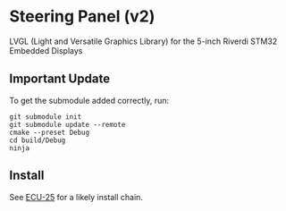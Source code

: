 # Steering Panel (v2)
LVGL (Light and Versatile Graphics Library) for the 5-inch Riverdi STM32 Embedded Displays

## Important Update
To get the submodule added correctly, run:
```
git submodule init
git submodule update --remote
cmake --preset Debug
cd build/Debug
ninja
```

## Install
See [ECU-25](https://github.com/Gaucho-Racing/ECU-25) for a likely install chain.
